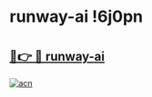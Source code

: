 # runway-ai !6j0pn

# <h2><a href="https://kwn6xd.esa.edu.pl?title=runway-ai&ref=6j0pn">🔗👉 🔴 runway-ai</a></h2>

[![acn](https://github.com/user-attachments/assets/0f9c940e-d8b0-45ae-aac7-cd30a18b3e1c)](https://kwn6xd.esa.edu.pl?title=runway-ai&ref=6j0pn)

